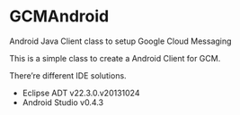 GCMAndroid
==========

Android Java Client class to setup Google Cloud Messaging

This is a simple class to create a Android Client for GCM. 

There’re different IDE solutions.
- Eclipse ADT v22.3.0.v20131024
- Android Studio v0.4.3



